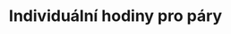 ---
layout: "pages/courses/spolecensky-tanec-pary.njk"

title: 'Individuální hodiny pro páry'
description: 'Individuální lekce pro páry v Tanečním studiu Ká vám poskytne osobní přístup, rychlý pokrok a možnost zaměřit se na tance a figurace, které chcete zvládnout.'
permalink: 'tanecni-kurzy/spolecensky-tanec-pary/'

eleventyNavigation:
  key: Individuální hodiny pro páry
  parent: Společenský tanec
  order: 300


landing:
  breadcrumbs:
    - title: Domů
      url: /

    - title: Společenský tanec

    - title: Individuální hodiny pro páry


contentOne:
  topper: Individuální hodiny pro páry
  heading: Standardní a latinskoamerické tance v individuálních hodinách

  text:
    - paragraph: Základní kurz společenského tance je ideální volbou pro všechny, kteří se chtějí naučit základy klasických i moderních tanců a získat jistotu na tanečním parketu. Kurz je určen úplným začátečníkům i těm, kteří si chtějí osvěžit své taneční dovednosti.

    - paragraph: Naučíte se správné držení těla, vedení a následování partnera i základní krokové variace nejznámějších společenských tanců.

    - paragraph: Výuka probíhá v přátelské a uvolněné atmosféře, takže se nemusíte bát, pokud jste nikdy předtím netančili. Instruktoři vám vše trpělivě vysvětlí a povedou vás krok za krokem.

    - paragraph: Kurz společenského tance vám nepřinese jen taneční dovednosti, ale i radost z pohybu, lepší kondici a sebevědomí při každé společenské příležitosti. Tanec se tak pro vás může stát nejen novým koníčkem, ale i krásným způsobem, jak trávit čas s partnerem či přáteli.

  cta: Rezervace
  ctaUrl: https://google.com

  imageUrl: /assets/images/courses/spolecensky_tanec_pary.jpg
  imageAlt: Instruktoři tanečního studia Ká u červené opony
---